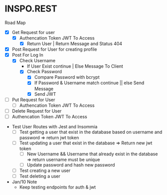 # INSPO.REST

Road Map 
- [x] Get Request for user 
    - [x] Authencation Token JWT To Access
        - [x] Return User | Return Message and Status 404
- [x] Post Request for User for creating profile
- [x] Post For Log In 
    - [x] Check Username 
        - If User Exist continue | Else Message To Client 
        - [x] Check Password 
            - [x] Compare Password with bcrypt
            - [x]  If Password & Username match continue || else Send Message
            - [x] Send JWT 
- [ ] Put Request for User
     - [ ] Authencation Token JWT To Access
- [ ] Delete Request for User 
- [ ] Authencation Token JWT To Access

- Test User Routes with Jest and Insommia
    - [ ]  Test getting a user that exist in the database based on username and password => return jwt token 
    - [ ]  Test updating a user that exist in the database => Return new jwt token 
        - [ ] New Username && Username that already exist in the database => return username must be unique
        - [ ] Update password and hash new password 
    - [ ] Test creating a new user 
    - [ ] Test deleting a user 

- Jan/10 Note 
    - Keep testing endpoints for auth & jwt
